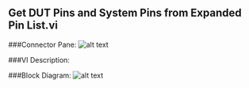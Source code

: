 ## **Get DUT Pins and System Pins from Expanded Pin List.vi**
###Connector Pane:
![alt text](/images/Instrument%20Control/TSM%20Pin%20Abstraction/Get%20DUT%20Pins%20and%20System%20Pins%20from%20Expanded%20Pin%20List.vic.png "Get DUT Pins and System Pins from Expanded Pin List.vi connector pane")

###VI Description:


###Block Diagram:
![alt text](/images/Instrument%20Control/TSM%20Pin%20Abstraction/Get%20DUT%20Pins%20and%20System%20Pins%20from%20Expanded%20Pin%20List.vid.png "Get DUT Pins and System Pins from Expanded Pin List.vi block diagram")
